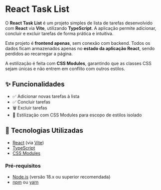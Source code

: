 # React Task List

O **React Task List** é um projeto simples de lista de tarefas desenvolvido com **React** via **Vite**, utilizando **TypeScript**. A aplicação permite adicionar, concluir e excluir tarefas de forma prática e intuitiva.

Este projeto é **frontend apenas**, sem conexão com backend. Todos os dados ficam armazenados apenas no **estado da aplicação React**, sendo perdidos ao recarregar a página.

A estilização é feita com **CSS Modules**, garantindo que as classes CSS sejam únicas e não entrem em conflito com outros estilos.

## ✨ Funcionalidades

- ✅ Adicionar novas tarefas à lista
- ✅ Concluir tarefas
- 🗑️ Excluir tarefas
- 🎨 Estilização com CSS Modules para escopo de estilos isolado

## 🚀 Tecnologias Utilizadas

- [React](https://reactjs.org/) (via [Vite](https://vitejs.dev/))
- [TypeScript](https://www.typescriptlang.org/)
- [CSS Modules](https://github.com/css-modules/css-modules)


### Pré-requisitos

- [Node.js](https://nodejs.org/) (versão 18.x ou superior recomendada)
- [npm](https://www.npmjs.com/) ou [yarn](https://yarnpkg.com/)
